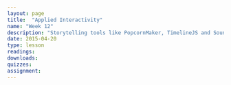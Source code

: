 ```yaml
---
layout: page
title:  "Applied Interactivity"
name: "Week 12"
description: "Storytelling tools like PopcornMaker, TimelineJS and SoundCiteJS"
date: 2015-04-20
type: lesson
readings: 
downloads: 
quizzes: 
assignment: 
---
```

